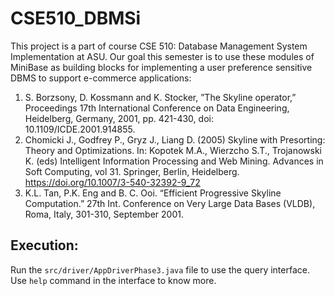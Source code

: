 # CSE510_DBMSi

This project is a part of course CSE 510: Database Management System Implementation at ASU.
Our goal this semester is to use these modules of MiniBase as building blocks for implementing a user preference sensitive DBMS to support e-commerce applications:

1. S. Borzsony, D. Kossmann and K. Stocker, ”The Skyline operator,” Proceedings 17th International Conference on
Data Engineering, Heidelberg, Germany, 2001, pp. 421-430, doi: 10.1109/ICDE.2001.914855.
2. Chomicki J., Godfrey P., Gryz J., Liang D. (2005) Skyline with Presorting: Theory and Optimizations. In: Kopotek
M.A., Wierzcho S.T., Trojanowski K. (eds) Intelligent Information Processing and Web Mining. Advances in Soft
Computing, vol 31. Springer, Berlin, Heidelberg. https://doi.org/10.1007/3-540-32392-9_72
3. K.L. Tan, P.K. Eng and B. C. Ooi. “Efficient Progressive Skyline Computation.” 27th Int. Conference on Very
Large Data Bases (VLDB), Roma, Italy, 301-310, September 2001.

## Execution:

Run the `src/driver/AppDriverPhase3.java` file to use the query interface. Use `help` command in the interface to know more.
